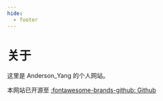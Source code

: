 ```yaml
---
hide:
  - footer
---
```


# 关于

这里是 Anderson_Yang 的个人网站。

本网站已开源至 [:fontawesome-brands-github: Github](https://github.com/Github-Anderson/Github-Anderson.github.io)